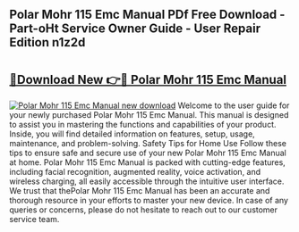 ## Polar Mohr 115 Emc Manual PDf Free Download - Part-oHt Service Owner Guide - User Repair Edition n1z2d

# <h2><a href="http://cf17997.oget.top/?id=Polar+Mohr+115+Emc+Manual">🔗Download New 👉🔴 Polar Mohr 115 Emc Manual</a></h2>

[![Polar Mohr 115 Emc Manual new download](https://i.imgur.com/5g1atiW.png)](http://cf17997.oget.top/?id=Polar+Mohr+115+Emc+Manual)
Welcome to the user guide for your newly purchased Polar Mohr 115 Emc Manual. This manual is designed to assist you in mastering the functions and capabilities of your product. Inside, you will find detailed information on features, setup, usage, maintenance, and problem-solving. Safety Tips for Home Use Follow these tips to ensure safe and secure use of your new Polar Mohr 115 Emc Manual at home. Polar Mohr 115 Emc Manual is packed with cutting-edge features, including facial recognition, augmented reality, voice activation, and wireless charging, all easily accessible through the intuitive user interface. We trust that thePolar Mohr 115 Emc Manual has been an accurate and thorough resource in your efforts to master your new device. In case of any queries or concerns, please do not hesitate to reach out to our customer service team.
